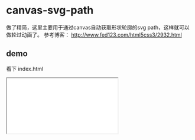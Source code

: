 # canvas-svg-path
做了精简，这里主要用于通过canvas自动获取形状轮廓的svg path，这样就可以做轮过动画了。
参考博客： http://www.fed123.com/html5css3/2932.html

## demo
看下 index.html
<iframe src="./demos/index.html"></iframe>